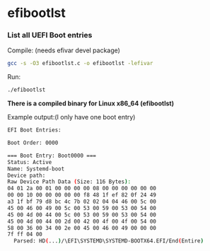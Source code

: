 # efibootlst
### List all UEFI Boot entries

Compile: (needs efivar devel package)
```bash
gcc -s -O3 efibootlst.c -o efibootlst -lefivar
```
Run:
```bash
./efibootlst
```
**There is a compiled binary for Linux x86_64 (efibootlst)**


Example output:(I only have one boot entry)

```bash
EFI Boot Entries:

Boot Order: 0000

=== Boot Entry: Boot0000 ===
Status: Active
Name: Systemd-boot
Device path: 
Raw Device Path Data (Size: 116 Bytes):
04 01 2a 00 01 00 00 00 00 08 00 00 00 00 00 00 
00 00 10 00 00 00 00 00 f8 48 1f ef 82 0f 24 49 
a3 1f bf 79 d8 bc 4c 7b 02 02 04 04 46 00 5c 00 
45 00 46 00 49 00 5c 00 53 00 59 00 53 00 54 00 
45 00 4d 00 44 00 5c 00 53 00 59 00 53 00 54 00 
45 00 4d 00 44 00 2d 00 42 00 4f 00 4f 00 54 00 
58 00 36 00 34 00 2e 00 45 00 46 00 49 00 00 00 
7f ff 04 00 
  Parsed: HD(...)/\EFI\SYSTEMD\SYSTEMD-BOOTX64.EFI/End(Entire)
```

